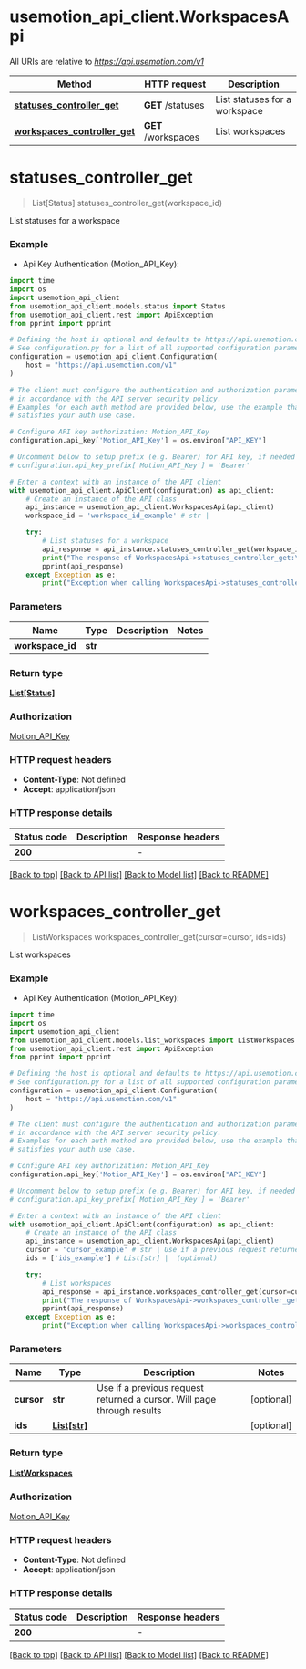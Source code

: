 # usemotion_api_client.WorkspacesApi

All URIs are relative to *https://api.usemotion.com/v1*

Method | HTTP request | Description
------------- | ------------- | -------------
[**statuses_controller_get**](WorkspacesApi.md#statuses_controller_get) | **GET** /statuses | List statuses for a workspace
[**workspaces_controller_get**](WorkspacesApi.md#workspaces_controller_get) | **GET** /workspaces | List workspaces


# **statuses_controller_get**
> List[Status] statuses_controller_get(workspace_id)

List statuses for a workspace

### Example

* Api Key Authentication (Motion_API_Key):

```python
import time
import os
import usemotion_api_client
from usemotion_api_client.models.status import Status
from usemotion_api_client.rest import ApiException
from pprint import pprint

# Defining the host is optional and defaults to https://api.usemotion.com/v1
# See configuration.py for a list of all supported configuration parameters.
configuration = usemotion_api_client.Configuration(
    host = "https://api.usemotion.com/v1"
)

# The client must configure the authentication and authorization parameters
# in accordance with the API server security policy.
# Examples for each auth method are provided below, use the example that
# satisfies your auth use case.

# Configure API key authorization: Motion_API_Key
configuration.api_key['Motion_API_Key'] = os.environ["API_KEY"]

# Uncomment below to setup prefix (e.g. Bearer) for API key, if needed
# configuration.api_key_prefix['Motion_API_Key'] = 'Bearer'

# Enter a context with an instance of the API client
with usemotion_api_client.ApiClient(configuration) as api_client:
    # Create an instance of the API class
    api_instance = usemotion_api_client.WorkspacesApi(api_client)
    workspace_id = 'workspace_id_example' # str | 

    try:
        # List statuses for a workspace
        api_response = api_instance.statuses_controller_get(workspace_id)
        print("The response of WorkspacesApi->statuses_controller_get:\n")
        pprint(api_response)
    except Exception as e:
        print("Exception when calling WorkspacesApi->statuses_controller_get: %s\n" % e)
```



### Parameters


Name | Type | Description  | Notes
------------- | ------------- | ------------- | -------------
 **workspace_id** | **str**|  | 

### Return type

[**List[Status]**](Status.md)

### Authorization

[Motion_API_Key](../README.md#Motion_API_Key)

### HTTP request headers

 - **Content-Type**: Not defined
 - **Accept**: application/json

### HTTP response details

| Status code | Description | Response headers |
|-------------|-------------|------------------|
**200** |  |  -  |

[[Back to top]](#) [[Back to API list]](../README.md#documentation-for-api-endpoints) [[Back to Model list]](../README.md#documentation-for-models) [[Back to README]](../README.md)

# **workspaces_controller_get**
> ListWorkspaces workspaces_controller_get(cursor=cursor, ids=ids)

List workspaces

### Example

* Api Key Authentication (Motion_API_Key):

```python
import time
import os
import usemotion_api_client
from usemotion_api_client.models.list_workspaces import ListWorkspaces
from usemotion_api_client.rest import ApiException
from pprint import pprint

# Defining the host is optional and defaults to https://api.usemotion.com/v1
# See configuration.py for a list of all supported configuration parameters.
configuration = usemotion_api_client.Configuration(
    host = "https://api.usemotion.com/v1"
)

# The client must configure the authentication and authorization parameters
# in accordance with the API server security policy.
# Examples for each auth method are provided below, use the example that
# satisfies your auth use case.

# Configure API key authorization: Motion_API_Key
configuration.api_key['Motion_API_Key'] = os.environ["API_KEY"]

# Uncomment below to setup prefix (e.g. Bearer) for API key, if needed
# configuration.api_key_prefix['Motion_API_Key'] = 'Bearer'

# Enter a context with an instance of the API client
with usemotion_api_client.ApiClient(configuration) as api_client:
    # Create an instance of the API class
    api_instance = usemotion_api_client.WorkspacesApi(api_client)
    cursor = 'cursor_example' # str | Use if a previous request returned a cursor. Will page through results (optional)
    ids = ['ids_example'] # List[str] |  (optional)

    try:
        # List workspaces
        api_response = api_instance.workspaces_controller_get(cursor=cursor, ids=ids)
        print("The response of WorkspacesApi->workspaces_controller_get:\n")
        pprint(api_response)
    except Exception as e:
        print("Exception when calling WorkspacesApi->workspaces_controller_get: %s\n" % e)
```



### Parameters


Name | Type | Description  | Notes
------------- | ------------- | ------------- | -------------
 **cursor** | **str**| Use if a previous request returned a cursor. Will page through results | [optional] 
 **ids** | [**List[str]**](str.md)|  | [optional] 

### Return type

[**ListWorkspaces**](ListWorkspaces.md)

### Authorization

[Motion_API_Key](../README.md#Motion_API_Key)

### HTTP request headers

 - **Content-Type**: Not defined
 - **Accept**: application/json

### HTTP response details

| Status code | Description | Response headers |
|-------------|-------------|------------------|
**200** |  |  -  |

[[Back to top]](#) [[Back to API list]](../README.md#documentation-for-api-endpoints) [[Back to Model list]](../README.md#documentation-for-models) [[Back to README]](../README.md)

